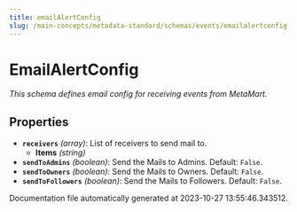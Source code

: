```yaml
---
title: emailAlertConfig
slug: /main-concepts/metadata-standard/schemas/events/emailalertconfig
---
```


# EmailAlertConfig

*This schema defines email config for receiving events from MetaMart.*

## Properties

- **`receivers`** *(array)*: List of receivers to send mail to.
  - **Items** *(string)*
- **`sendToAdmins`** *(boolean)*: Send the Mails to Admins. Default: `False`.
- **`sendToOwners`** *(boolean)*: Send the Mails to Owners. Default: `False`.
- **`sendToFollowers`** *(boolean)*: Send the Mails to Followers. Default: `False`.


Documentation file automatically generated at 2023-10-27 13:55:46.343512.
